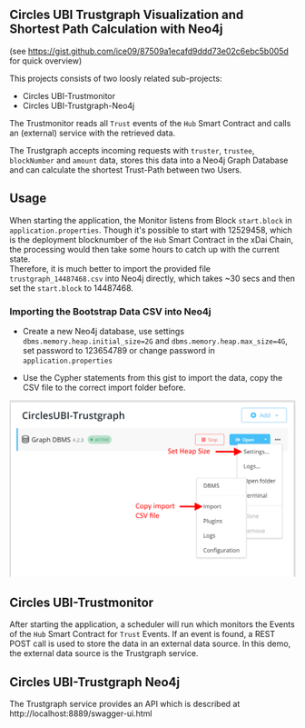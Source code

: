 ## Circles UBI Trustgraph Visualization and Shortest Path Calculation with Neo4j

(see https://gist.github.com/ice09/87509a1ecafd9ddd73e02c6ebc5b005d for quick overview)

This projects consists of two loosly related sub-projects:
* Circles UBI-Trustmonitor
* Circles UBI-Trustgraph-Neo4j

The Trustmonitor reads all `Trust` events of the `Hub` Smart Contract and calls an (external) service with the retrieved data.

The Trustgraph accepts incoming requests with `truster`, `trustee`, `blockNumber` and `amount` data, stores this data into a Neo4j Graph Database and can calculate the shortest Trust-Path between two Users.

## Usage

When starting the application, the Monitor listens from Block `start.block` in `application.properties`. Though it's possible to start with 12529458, which is the deployment blocknumber of the `Hub` Smart Contract in the xDai Chain, the processing would then take some hours to catch up with the current state.  
Therefore, it is much better to import the provided file `trustgraph_14487468.csv` into Neo4j directly, which takes ~30 secs and then set the `start.block` to 14487468.

### Importing the Bootstrap Data CSV into Neo4j

* Create a new Neo4j database, use settings `dbms.memory.heap.initial_size=2G` and `dbms.memory.heap.max_size=4G`, set password to 123654789 or change password in `application.properties`

* Use the Cypher statements from this gist to import the data, copy the CSV file to the correct import folder before.

![](docs/img/neo4j.png)

## Circles UBI-Trustmonitor

After starting the application, a scheduler will run which monitors the Events of the `Hub` Smart Contract for `Trust` Events. If an event is found, a REST POST call is used to store the data in an external data source. In this demo, the external data source is the Trustgraph service.

## Circles UBI-Trustgraph Neo4j

The Trustgraph service provides an API which is described at http://localhost:8889/swagger-ui.html



